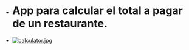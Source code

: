 * <h1>App para calcular el total a pagar de un restaurante.</h1>

* [![calculator.jpg](https://i.postimg.cc/RZ4hG1Gq/calculator.jpg)](https://postimg.cc/Mv3zpQC8)
